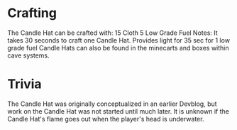 # Crafting

The Candle Hat can be crafted with:
15 Cloth
5 Low Grade Fuel
Notes:
It takes 30 seconds to craft one Candle Hat.
Provides light for 35 sec for 1 low grade fuel
Candle Hats can also be found in the minecarts and boxes within cave systems.
# Trivia

The Candle Hat was originally conceptualized in an earlier Devblog, but work on the Candle Hat was not started until much later.
It is unknown if the Candle Hat's flame goes out when the player's head is underwater.
